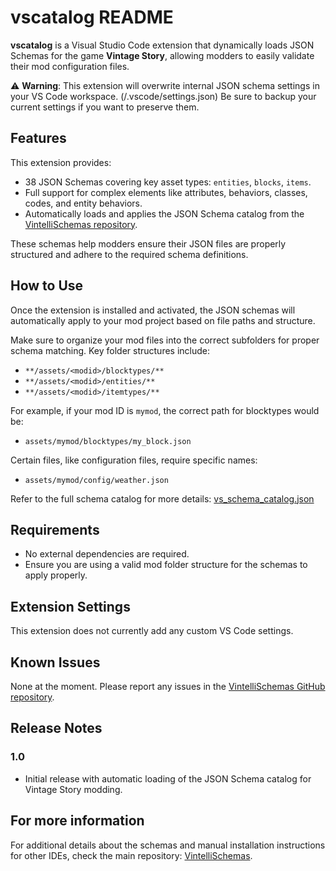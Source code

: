 # vscatalog README

**vscatalog** is a Visual Studio Code extension that dynamically loads JSON Schemas for the game **Vintage Story**, allowing modders to easily validate their mod configuration files.

⚠️ **Warning**: This extension will overwrite internal JSON schema settings in your VS Code workspace. (/.vscode/settings.json)
Be sure to backup your current settings if you want to preserve them.

## Features

This extension provides:
- 38 JSON Schemas covering key asset types: `entities`, `blocks`, `items`.
- Full support for complex elements like attributes, behaviors, classes, codes, and entity behaviors.
- Automatically loads and applies the JSON Schema catalog from the [VintelliSchemas repository](https://github.com/SirNoName2705/VintelliSchemas).

These schemas help modders ensure their JSON files are properly structured and adhere to the required schema definitions.

## How to Use

Once the extension is installed and activated, the JSON schemas will automatically apply to your mod project based on file paths and structure.

Make sure to organize your mod files into the correct subfolders for proper schema matching. Key folder structures include:

- `**/assets/<modid>/blocktypes/**`
- `**/assets/<modid>/entities/**`
- `**/assets/<modid>/itemtypes/**`

For example, if your mod ID is `mymod`, the correct path for blocktypes would be:
- `assets/mymod/blocktypes/my_block.json`

Certain files, like configuration files, require specific names:
- `assets/mymod/config/weather.json`

Refer to the full schema catalog for more details: [vs_schema_catalog.json](https://raw.githubusercontent.com/SirNoName2705/VintelliSchemas/master/SchemaReleases/current/vs_schema_catalog.json)

## Requirements

- No external dependencies are required.
- Ensure you are using a valid mod folder structure for the schemas to apply properly.

## Extension Settings

This extension does not currently add any custom VS Code settings.

## Known Issues

None at the moment. Please report any issues in the [VintelliSchemas GitHub repository](https://github.com/SirNoName2705/VintelliSchemas).

## Release Notes

### 1.0
- Initial release with automatic loading of the JSON Schema catalog for Vintage Story modding.

## For more information

For additional details about the schemas and manual installation instructions for other IDEs, check the main repository: [VintelliSchemas](https://github.com/SirNoName2705/VintelliSchemas).
